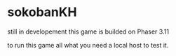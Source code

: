 # sokobanKH
still in developement
this game is builded on Phaser 3.11

to run this game all what you need a local host to test it.
